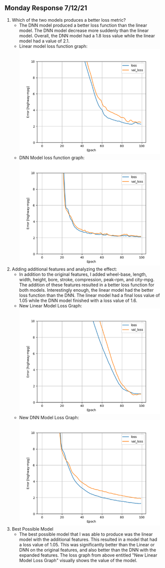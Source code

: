 ## Monday Response 7/12/21 
1. Which of the two models produces a better loss metric? 
    - The DNN model produced a better loss function than the linear model. The DNN model decrease more suddenly than the linear model. Overall, the DNN model had a 1.8 loss value while the linear model had a value of 2.1. 
    - Linear model loss function graph:
        ![img_2.png](../img_2.png)
    - DNN Model loss function graph:
        ![img_3.png](../img_3.png)
2. Adding additional features and analyzing the effect:
    - In addition to the original features, I added wheel-base, length, width, height, bore, stroke, compression, peak-rpm, and city-mpg. The addition of these features resulted in a better loss function for both models. Interestingly enough, the linear model had the better loss function than the DNN. The linear model had a final loss value of 1.05 while the DNN model finished with a loss value of 1.6. 
    - New Linear Model Loss Graph:
      ![img_5.png](../img_5.png)
    - New DNN Model Loss Graph:
    ![img_4.png](../img_4.png)
3. Best Possible Model
    - The best possible model that I was able to produce was the linear model with the additional features. This resulted in a model that had a loss value of 1.05. This was significantly better than the Linear or DNN on the original features, and also better than the DNN with the expanded features. The loss graph from above entitled "New Linear Model Loss Graph" visually shows the value of the model. 
